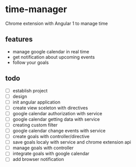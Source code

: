# time-manager
Chrome extension with Angular 1 to manage time

## features
- manage google calendar in real time
- get notification about upcoming events
- follow your goals

## todo
- [ ] establish project
- [ ] design
- [ ] init angular application
- [ ] create view sceleton with directives
- [ ] google calendar authorization with service
- [ ] google calendar getting data with service
- [ ] creating custom filter
- [ ] google calendar change events with service
- [ ] create goals with controller/directive
- [ ] save goals localy with service and chrome extension api
- [ ] manage goals with controller
- [ ] integrate goals with google calendar
- [ ] add browser notification
